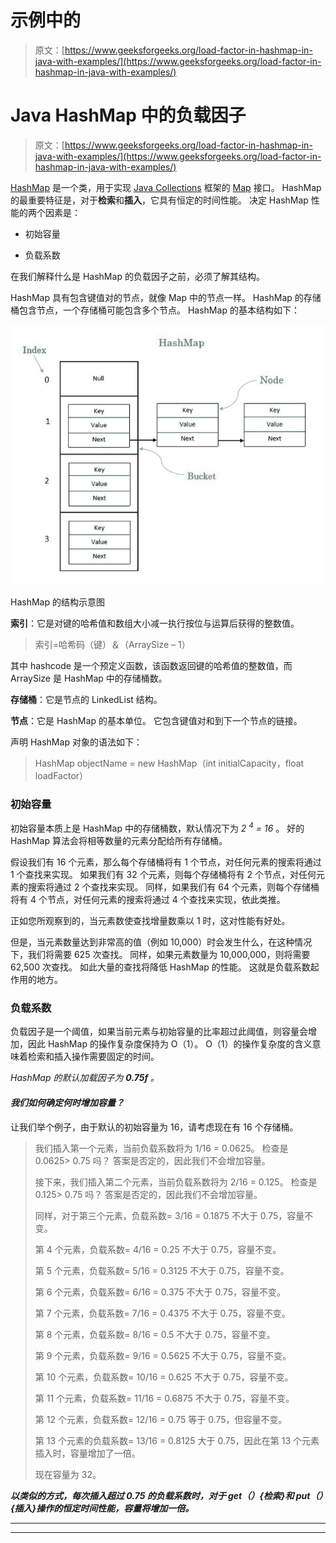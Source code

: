 # 示例中的

> 原文：[https://www.geeksforgeeks.org/load-factor-in-hashmap-in-java-with-examples/](https://www.geeksforgeeks.org/load-factor-in-hashmap-in-java-with-examples/)

# Java HashMap 中的负载因子

> 原文：[https://www.geeksforgeeks.org/load-factor-in-hashmap-in-java-with-examples/](https://www.geeksforgeeks.org/load-factor-in-hashmap-in-java-with-examples/)

[HashMap](http://www.geeksforgeeks.org/java-util-hashmap-in-java/) 是一个类，用于实现 [Java Collections](https://www.geeksforgeeks.org/collections-in-java-2/) 框架的 [Map](https://www.geeksforgeeks.org/map-interface-java-examples/) 接口。 HashMap 的最重要特征是，对于**检索**和**插入**，它具有恒定的时间性能。 决定 HashMap 性能的两个因素是：

*   初始容量

*   负载系数

在我们解释什么是 HashMap 的负载因子之前，必须了解其结构。

HashMap 具有包含键值对的节点，就像 Map 中的节点一样。 HashMap 的存储桶包含节点，一个存储桶可能包含多个节点。 HashMap 的基本结构如下：

![](img/4df90025256ed5d6298299813e948569.png)

HashMap 的结构示意图

**索引**：它是对键的哈希值和数组大小减一执行按位与运算后获得的整数值。

> 索引=哈希码（键）＆（ArraySize – 1）

其中 hashcode 是一个预定义函数，该函数返回键的哈希值的整数值，而 ArraySize 是 HashMap 中的存储桶数。

**存储桶**：它是节点的 LinkedList 结构。

**节点**：它是 HashMap 的基本单位。 它包含键值对和到下一个节点的链接。

声明 HashMap 对象的语法如下：

> HashMap objectName = new HashMap（int initialCapacity，float loadFactor）

### 初始容量

初始容量本质上是 HashMap 中的存储桶数，默认情况下为 *2 <sup>4</sup> = 16* 。 好的 HashMap 算法会将相等数量的元素分配给所有存储桶。

假设我们有 16 个元素，那么每个存储桶将有 1 个节点，对任何元素的搜索将通过 1 个查找来实现。 如果我们有 32 个元素，则每个存储桶将有 2 个节点，对任何元素的搜索将通过 2 个查找来实现。 同样，如果我们有 64 个元素，则每个存储桶将有 4 个节点，对任何元素的搜索将通过 4 个查找来实现，依此类推。

正如您所观察到的，当元素数使查找增量数乘以 1 时，这对性能有好处。

但是，当元素数量达到非常高的值（例如 10,000）时会发生什么，在这种情况下，我们将需要 625 次查找。 同样，如果元素数量为 10,000,000，则将需要 62,500 次查找。 如此大量的查找将降低 HashMap 的性能。 这就是负载系数起作用的地方。

### 负载系数

负载因子是一个阈值，如果当前元素与初始容量的比率超过此阈值，则容量会增加，因此 HashMap 的操作复杂度保持为 O（1）。 O（1）的操作复杂度的含义意味着检索和插入操作需要固定的时间。

*HashMap 的默认加载因子为 **0.75f** 。*

#### *我们如何确定何时增加容量？*

让我们举个例子，由于默认的初始容量为 16，请考虑现在有 16 个存储桶。

> 我们插入第一个元素，当前负载系数将为 1/16 = 0.0625。 检查是 0.0625> 0.75 吗？ 答案是否定的，因此我们不会增加容量。
> 
> 接下来，我们插入第二个元素，当前负载系数将为 2/16 = 0.125。 检查是 0.125> 0.75 吗？ 答案是否定的，因此我们不会增加容量。
> 
> 同样，对于第三个元素，负载系数= 3/16 = 0.1875 不大于 0.75，容量不变。
> 
> 第 4 个元素，负载系数= 4/16 = 0.25 不大于 0.75，容量不变。
> 
> 第 5 个元素，负载系数= 5/16 = 0.3125 不大于 0.75，容量不变。
> 
> 第 6 个元素，负载系数= 6/16 = 0.375 不大于 0.75，容量不变。
> 
> 第 7 个元素，负载系数= 7/16 = 0.4375 不大于 0.75，容量不变。
> 
> 第 8 个元素，负载系数= 8/16 = 0.5 不大于 0.75，容量不变。
> 
> 第 9 个元素，负载系数= 9/16 = 0.5625 不大于 0.75，容量不变。
> 
> 第 10 个元素，负载系数= 10/16 = 0.625 不大于 0.75，容量不变。
> 
> 第 11 个元素，负载系数= 11/16 = 0.6875 不大于 0.75，容量不变。
> 
> 第 12 个元素，负载系数= 12/16 = 0.75 等于 0.75，但容量不变。
> 
> 第 13 个元素的负载系数= 13/16 = 0.8125 大于 0.75，因此在第 13 个元素插入时，容量增加了一倍。
> 
> 现在容量为 32。

***以类似的方式，每次插入超过 0.75 的负载系数时，对于 get（）{检索}和 put（）{插入}操作的恒定时间性能，容量将增加一倍。***



* * *

* * *



